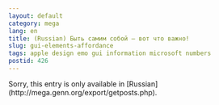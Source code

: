 ```yaml
---
layout: default
category: mega
lang: en
title: (Russian) Быть самим собой — вот что важно!
slug: gui-elements-affordance
tags: apple design emo gui information microsoft numbers 
postid: 426
---
```

<p>Sorry, this entry is only available in [Russian](http://mega.genn.org/export/getposts.php).</p>